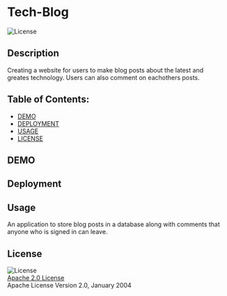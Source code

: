 # Tech-Blog

![License](https://img.shields.io/badge/License-Apache_2.0-blue.svg)

## Description

Creating a website for users to make blog posts about the latest and greates technology. Users can also comment on eachothers posts.

## Table of Contents:

- [DEMO](#demo)
- [DEPLOYMENT](#deployment)
- [USAGE](#usage)
- [LICENSE](#license)

## DEMO

## Deployment

## Usage

An application to store blog posts in a database along with comments that anyone who is signed in can leave.

## License

![License](https://img.shields.io/badge/License-Apache_2.0-blue.svg)  
 [Apache 2.0 License](https://opensource.org/licenses/Apache-2.0)  
 Apache License
Version 2.0, January 2004
